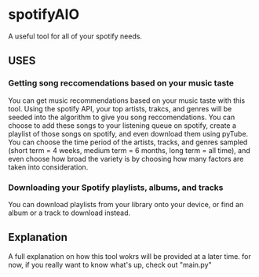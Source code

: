 # spotifyAIO
A useful tool for all of your spotify needs.


## USES

### Getting song reccomendations based on your music taste
You can get music recommendations based on your music taste with this tool. Using the spotify API, your top artists, trakcs, and genres will be seeded into the algorithm to give you song reccomendations. You can choose to add these songs to your listening queue on spotify, create a playlist of those songs on spotify, and even download them using pyTube. You can choose the time period of the artists, tracks, and genres sampled (short term = 4 weeks, medium term = 6 months, long term = all time), and even choose how broad the variety is by choosing how many factors are taken into consideration.

### Downloading your Spotify playlists, albums, and tracks
You can download playlists from your library onto your device, or find an album or a track to download instead.

## Explanation
A full explanation on how this tool wokrs will be provided at a later time. for now, if you really want to know what's up, check out "main.py"
